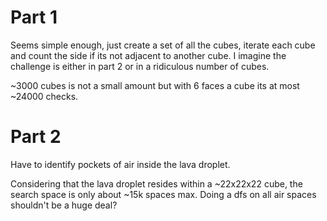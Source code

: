# Part 1

Seems simple enough, just create a set of all the cubes, iterate each cube and count the side if its not adjacent to another cube.
I imagine the challenge is either in part 2 or in a ridiculous number of cubes.

~3000 cubes is not a small amount but with 6 faces a cube its at most ~24000 checks.

# Part 2

Have to identify pockets of air inside the lava droplet.

Considering that the lava droplet resides within a ~22x22x22 cube, the search space is only about ~15k spaces max.
Doing a dfs on all air spaces shouldn't be a huge deal?
